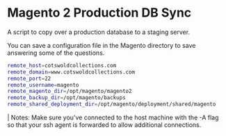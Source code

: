 # Magento 2 Production DB Sync

A script to copy over a production database to a staging server.

You can save a configuration file in the Magento directory to save answering some of the questions.

```bash
remote_host=cotswoldcollections.com
remote_domain=www.cotswoldcollections.com
remote_port=22
remote_username=magento
remote_magento_dir=/opt/magento/magento2
remote_backup_dir=/opt/magento/backups
remote_shared_deployment_dir=/opt/magento/deployment/shared/magento
```

| Notes: Make sure you've connected to the host machine with the -A flag so that your ssh agent is forwarded to allow additional connections.